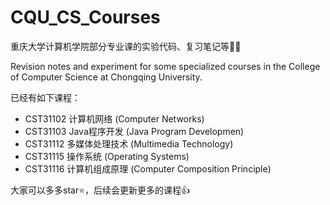 # CQU_CS_Courses
重庆大学计算机学院部分专业课的实验代码、复习笔记等🧑‍🎓  

Revision notes and experiment for some specialized courses in the College of Computer Science at Chongqing University.  

已经有如下课程：  
* CST31102 计算机网络 (Computer Networks)  
* CST31103 Java程序开发 (Java Program Developmen) 
* CST31112 多媒体处理技术 (Multimedia Technology)
* CST31115 操作系统 (Operating Systems) 
* CST31116 计算机组成原理 (Computer Composition Principle)

大家可以多多star⭐️，后续会更新更多的课程👍
